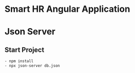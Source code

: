 # Smart HR Angular Application

# Json Server

## Start Project 
```bash
- npm install
- npx json-server db.json
```
